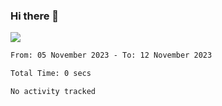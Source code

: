 ### Hi there 👋️

![](https://komarev.com/ghpvc/?username=Loner1024)

<!--START_SECTION:waka-->

```txt
From: 05 November 2023 - To: 12 November 2023

Total Time: 0 secs

No activity tracked
```

<!--END_SECTION:waka-->



